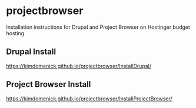 # projectbrowser
Installation instructions for Drupal and Project Browser on Hostinger budget hosting

## Drupal Install
https://kimdomenick.github.io/projectbrowser/InstallDrupal/

## Project Browser Install
https://kimdomenick.github.io/projectbrowser/InstallProjectBrowser/
